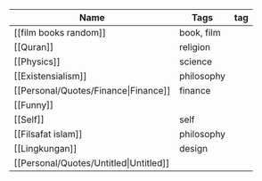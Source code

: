 |Name|Tags|tag|
|---|---|---|
|[[film books random]]|book, film||
|[[Quran]]|religion||
|[[Physics]]|science||
|[[Existensialism]]|philosophy||
|[[Personal/Quotes/Finance\|Finance]]|finance||
|[[Funny]]|||
|[[Self]]|self||
|[[Filsafat islam]]|philosophy||
|[[Lingkungan]]|design||
|[[Personal/Quotes/Untitled\|Untitled]]|||